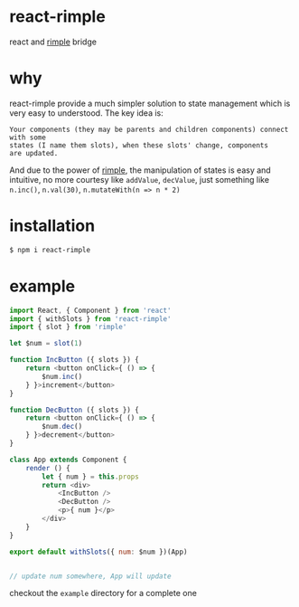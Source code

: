 # react-rimple
react and [rimple](www.github.com/xiechao06/rimple) bridge

# why

react-rimple provide a much simpler solution to state management which is very
easy to understood. The key idea is:

```
Your components (they may be parents and children components) connect with some 
states (I name them slots), when these slots' change, components 
are updated.
```

And due to the power of [rimple](www.github.com/xiechao06/rimple), the manipulation 
of states is easy and intuitive, no more courtesy like `addValue`, `decValue`, 
just something like `n.inc()`, `n.val(30)`, `n.mutateWith(n => n * 2)`

# installation

```bash
$ npm i react-rimple
```

# example

```javascript
import React, { Component } from 'react'
import { withSlots } from 'react-rimple'
import { slot } from 'rimple'

let $num = slot(1)

function IncButton ({ slots }) {
    return <button onClick={ () => {
        $num.inc()
    } }>increment</button>
}

function DecButton ({ slots }) {
    return <button onClick={ () => {
        $num.dec()
    } }>decrement</button>
}

class App extends Component {
    render () {
        let { num } = this.props
        return <div>
            <IncButton />
            <DecButton />
            <p>{ num }</p>
        </div>
    }
}

export default withSlots({ num: $num })(App)


// update num somewhere, App will update

```

checkout the `example` directory for a complete one